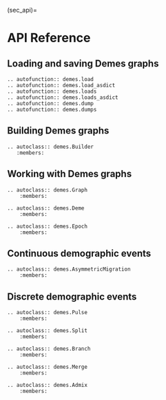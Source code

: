 (sec_api)=

# API Reference

## Loading and saving Demes graphs

```{eval-rst}
.. autofunction:: demes.load
.. autofunction:: demes.load_asdict
.. autofunction:: demes.loads
.. autofunction:: demes.loads_asdict
.. autofunction:: demes.dump
.. autofunction:: demes.dumps
```

## Building Demes graphs

```{eval-rst}
.. autoclass:: demes.Builder
   :members:
```

## Working with Demes graphs

```{eval-rst}
.. autoclass:: demes.Graph
    :members:

.. autoclass:: demes.Deme
    :members:

.. autoclass:: demes.Epoch
    :members:
```

## Continuous demographic events

```{eval-rst}
.. autoclass:: demes.AsymmetricMigration
    :members:
```

## Discrete demographic events

```{eval-rst}
.. autoclass:: demes.Pulse
    :members:

.. autoclass:: demes.Split
    :members:

.. autoclass:: demes.Branch
    :members:

.. autoclass:: demes.Merge
    :members:

.. autoclass:: demes.Admix
    :members:
```
